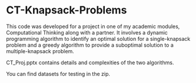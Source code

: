 # CT-Knapsack-Problems

This code was developed for a project in one of my academic modules, Computational Thinking along with a partner. It involves a dynamic programming algorithm to identify an optimal solution for a single-knapsack problem and a greedy algorithm to provide a suboptimal solution to a multiple-knapsack problem.

CT_Proj.pptx contains details and complexities of the two algorithms.

You can find datasets for testing in the zip.
